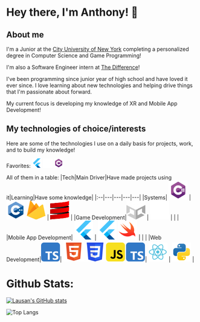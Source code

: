 # Hey there, I'm Anthony! 👋
## About me
I'm a Junior at the <a href="https://www.cuny.edu" target="_blank" rel="noreferrer noopener">City University of New York</a> completing a personalized degree in Computer Science and Game Programming!

I'm also a Software Engineer intern at <a href="https://thedifferenceapp.com/" target="_blank" rel="noreferrer noopener">The Difference</a>!

I've been programming since junior year of high school and have loved it ever since. I love learning about new technologies and helping drive things that I'm passionate about forward. 

My current focus is developing my knowledge of XR and Mobile App Development!

## My technologies of choice/interests

Here are some of the technologies I use on a daily basis for projects, work, and to build my knowledge!

Favorites: <img src="icons/flutter.svg" alt="flutter" width="25" height="25">  <img src="icons/ue-white.svg" alt="UE" width="25" height="25">  <img src="icons/csharp.svg" alt="csharp" width="25" height="25">

All of them in a table:
|Tech|Main Driver|Have made projects using it|Learning|Have some knowledge|
|:--|---|---|---|---|
|Systems|  <img src="icons/csharp.svg" alt="csharp" width="50" height="50"> | <img src="icons/cpp.svg" alt="cpp" width="50" height="50"> <img src="icons/firebase-logo.svg" alt="firebase" width="50" height="50"> | <img src="icons/scala-pic-logo.svg" alt="scala" width="50" height="50">   |
|Game Development|<img src="icons/Unity.D.svg" alt="unity" width="50" height="50">  |  <img src="icons/ue-white.svg" alt="UE" width="50" height="50">   |    |    |
|Mobile App Development|   <img src="icons/flutter.svg" alt="flutter" width="50" height="50">    |   <img src="icons/flutter.svg" alt="flutter" width="50" height="50">   <img src="icons/swift.svg" alt="swift" width="50" height="50">  |     |    |
|Web Development|<img src="icons/typescript-rounded.svg" alt="ts" width="50" height="50">|  <img src="icons/html-5.svg" alt="html" width="55" height="55"> <img src="icons/css3.svg" alt="css" width="50" height="50">    <img src="icons/javascript-rounded.svg" alt="js" width="50" height="50">   <img src="icons/typescript-rounded.svg" alt="ts" width="50" height="50">|  <img src="icons/react.svg" alt="reactjs" width="50" height="50">  |  <img src="icons/python.svg" alt="python" width="50" height="50">  |



<!-- <div align="center" width=100%> -->

# Github Stats:
[![Lausan's GitHub stats](https://github-readme-stats.vercel.app/api?username=lausan3&theme=nightowl&hide=issues,stars)](https://github.com/anuraghazra/github-readme-stats)

![Top Langs](https://github-readme-stats.vercel.app/api/top-langs/?username=lausan3&layout=donut&theme=nightowl&langs_count=8&hide=Shaderlab,HLSL,makefile,C,CMake,Python)
</div>

<!--
**lausan3/lausan3** is a ✨ _special_ ✨ repository because its `README.md` (this file) appears on your GitHub profile.l

Here are some ideas to get you started:

- 🔭 I’m currently working on ..
- 🌱 I’m currently learning ...
- 👯 I’m looking to collaborate on ...
- 🤔 I’m looking for help with ...
- 💬 Ask me about ...
- 📫 How to reach me: ...
- 😄 Pronouns: ...
- ⚡ Fun fact: ...
-->
